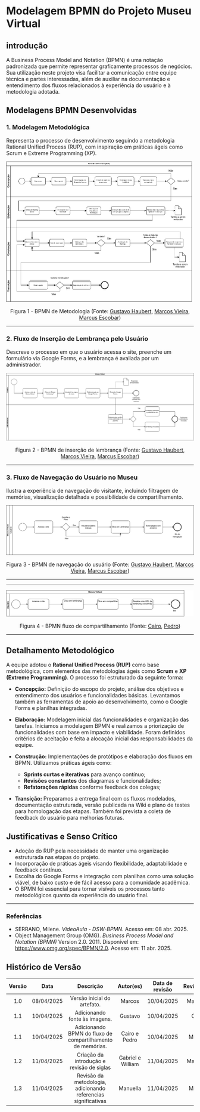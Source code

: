 # Modelagem BPMN do Projeto Museu Virtual

## introdução

A Business Process Model and Notation (BPMN) é uma notação padronizada que permite representar graficamente processos de negócios. Sua utilização neste projeto visa facilitar a comunicação entre equipe técnica e partes interessadas, além de auxiliar na documentação e entendimento dos fluxos relacionados à experiência do usuário e à metodologia adotada.

## Modelagens BPMN Desenvolvidas

### 1. Modelagem Metodológica
Representa o processo de desenvolvimento seguindo a metodologia Rational Unified Process (RUP), com inspiração em práticas ágeis como Scrum e Extreme Programming (XP).

<center>

![Metodologia - BPMN](BPMN_Metodologia.drawio.png)

Figura 1 - BPMN de Metodologia (Fonte: [Gustavo Haubert](https://github.com/GustavoHaubert), [Marcos Vieira](https://github.com/devMarcosVM), [Marcus Escobar](https://github.com/MarcusEscobar))

</center>

---

### 2. Fluxo de Inserção de Lembrança pelo Usuário
Descreve o processo em que o usuário acessa o site, preenche um formulário via Google Forms, e a lembrança é avaliada por um administrador.

<center>

![Inserção de Lembrança - BPMN](FluxoPostagem.drawio.png)

Figura 2 - BPMN de inserção de lembrança (Fonte: [Gustavo Haubert](https://github.com/GustavoHaubert), [Marcos Vieira](https://github.com/devMarcosVM), [Marcus Escobar](https://github.com/MarcusEscobar))

</center>

---

### 3. Fluxo de Navegação do Usuário no Museu
Ilustra a experiência de navegação do visitante, incluindo filtragem de memórias, visualização detalhada e possibilidade de compartilhamento.

<center>

![Navegação no Museu - BPMN](BPMNUSER.drawio.png)

Figura 3 - BPMN de navegação do usuário (Fonte: [Gustavo Haubert](https://github.com/GustavoHaubert), [Marcos Vieira](https://github.com/devMarcosVM), [Marcus Escobar](https://github.com/MarcusEscobar))

</center>

---

---

<center>

![Figura 4 - BPMN fluxo de compartilhamento](../imagens/BPMNshare.drawio.png)

Figura 4 - BPMN fluxo de compartilhamento (Fonte: [Cairo](https://github.com/CA1RO), [Pedro](https://github.com/Goizzz))

</center>

---

## Detalhamento Metodológico
A equipe adotou o **Rational Unified Process (RUP)** como base metodológica, com elementos das metodologias ágeis como **Scrum** e **XP (Extreme Programming)**. O processo foi estruturado da seguinte forma:

- **Concepção:** Definição do escopo do projeto, análise dos objetivos e entendimento dos usuários e funcionalidades básicas. Levantamos também as ferramentas de apoio ao desenvolvimento, como o Google Forms e planilhas integradas.

- **Elaboração:** Modelagem inicial das funcionalidades e organização das tarefas. Iniciamos a modelagem BPMN e realizamos a priorização de funcionalidades com base em impacto e viabilidade. Foram definidos critérios de aceitação e feita a alocação inicial das responsabilidades da equipe.

- **Construção:** Implementações de protótipos e elaboração dos fluxos em BPMN. Utilizamos práticas ágeis como:
  - **Sprints curtas e iterativas** para avanço contínuo;
  - **Revisões constantes** dos diagramas e funcionalidades;
  - **Refatorações rápidas** conforme feedback dos colegas;

- **Transição:** Preparamos a entrega final com os fluxos modelados, documentação estruturada, versão publicada na Wiki e plano de testes para homologação das etapas. Também foi prevista a coleta de feedback do usuário para melhorias futuras.

## Justificativas e Senso Crítico
- Adoção do RUP pela necessidade de manter uma organização estruturada nas etapas do projeto.
- Incorporação de práticas ágeis visando flexibilidade, adaptabilidade e feedback contínuo.
- Escolha do Google Forms e integração com planilhas como uma solução viável, de baixo custo e de fácil acesso para a comunidade acadêmica.
- O BPMN foi essencial para tornar visíveis os processos tanto metodológicos quanto da experiência do usuário final.

---

### Referências

- SERRANO, Milene. *VideoAula - DSW-BPMN*. Acesso em: 08 abr. 2025.
- Object Management Group (OMG). *Business Process Model and Notation (BPMN)* Version 2.0. 2011. Disponível em: https://www.omg.org/spec/BPMN/2.0. Acesso em: 11 abr. 2025.

## Histórico de Versão
| Versão | Data | Descrição | Autor(es) | Data de revisão | Revisor(es) |
| :-: | :-: | :-: | :-: | :-: | :-: |
| 1.0 | 08/04/2025  | Versão inicial do artefato. | Marcos| 10/04/2025 | Manuella |
| 1.1 | 10/04/2025  | Adicionando fonte às imagens. | Gustavo | 10/04/2025 | Cairo |
| 1.1 | 10/04/2025  | Adicionando BPMN do fluxo de compartilhamento de memórias. | Cairo e Pedro | 10/04/2025 | Marcos |
| 1.2 | 11/04/2025  | Criação da introdução e revisão de siglas | Gabriel e William | 11/04/2025 | Manuella |
| 1.3 | 11/04/2025  | Revisão da metodologia, adicionando referencias significativas | Manuella | 11/04/2025 | Marcus |